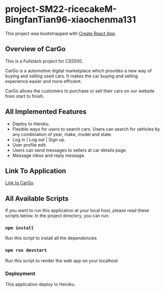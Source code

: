 # project-SM22-ricecakeM-BingfanTian96-xiaochenma131
This project was bootstrapped with [Create React App](https://github.com/facebook/create-react-app).

## Overview of CarGo
This is a Fullstack project for CS5500.

CarGo is a automotive digital marketplace which provides a new way of buying and selling used cars. It makes the car buying and selling experience easier and more efficient.

CarGo allows the customers to purchase or sell their cars on our website from start to finish.

## All Implemented Features
 - Deploy to Heroku.
 - Flexible ways for users to search cars. Users can search for vehicles by any combination of year, make, model and state.
 - Log in | Log out | Sign up.
 - User profile edit.
 - Users can send messages to sellers at car details page.
 - Message inbox and reply message.

## Link To Application
[Link to CarGo](https://cargo-cs5500.herokuapp.com/).

## All Available Scripts

If you want to run this application at your local host, please read these scripts below.
In the project directory, you can run:

### `npm install`

Run this script to install all the dependencies

### `npm run devstart`

Run this script to render the web app on your localhost

### Deployment

This application deploy to Heroku.
